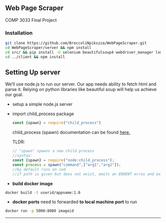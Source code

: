 ## Web Page Scraper
COMP 3033 Final Project 

### Installation

```bash
git clone https://github.com/BroccoliNpikszza/WebPageScraper.git
cd WebPageScraper/server && npm install
cd src/ && pip install -U selenium beautifulsoup4 webdriver_manager lxml fake-useragent
cd ../client && npm install
```

## Setting Up server

We’ll use node.js to run our server. Our app needs ability to fetch html and parse it. Relying on python libraries like beautiful soup will help us achieve our goal.

- setup a simple node.js server
- import child_process package
    
    ```jsx
    const {spawn} = require("child_process")
    ```
    
    child_process (spawn) documentation can be found [here.](https://nodejs.org/api/child_process.html#child_processspawncommand-args-options)
    
    TLDR:
    
    ```jsx
    // "spawn" spawns a new child process
    //syntax:
    const {spawn} = require("node:child_process");
    const process = spawn("command",["arg1","arg2"]);
    //by default runs on cwd
    //if path is given but does not exist, emits an ENOENT erros and exits
    ```
    
- **build docker image**

```bash
docker build -t userid/appname:1.0
```

- **docker ports** need to forwarded **to local machine port** to run

```bash
docker run -p 5000:8080 imageid
```
---

